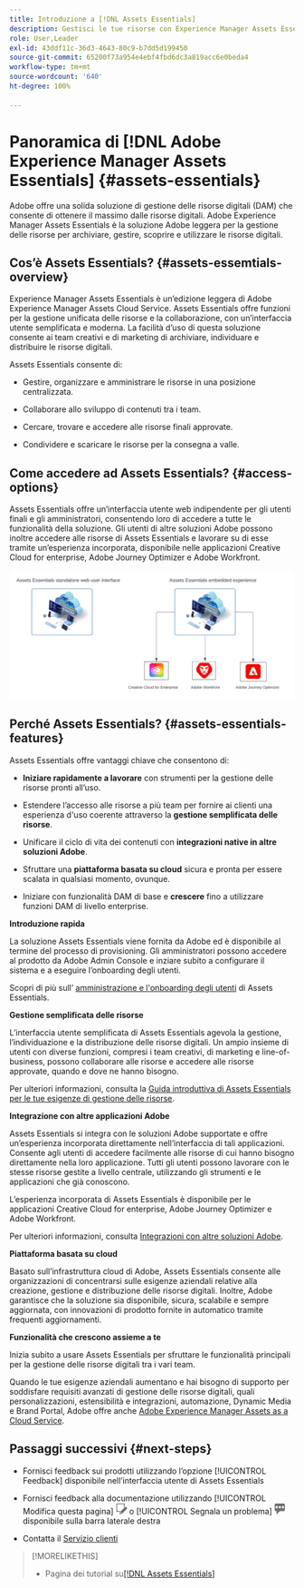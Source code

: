 ```yaml
---
title: Introduzione a [!DNL Assets Essentials]
description: Gestisci le tue risorse con Experience Manager Assets Essentials, uno strumento leggero per la gestione delle risorse digitali che funziona nelle applicazioni Experience Cloud.
role: User,Leader
exl-id: 43ddf11c-36d3-4643-80c9-b7dd5d199450
source-git-commit: 65200f73a954e4ebf4fbd6dc3a819acc6e0beda4
workflow-type: tm+mt
source-wordcount: '640'
ht-degree: 100%

---
```


# Panoramica di [!DNL Adobe Experience Manager Assets Essentials] {#assets-essentials}

<!-- TBD: Update this banner to remove Beta label. 
![Banner image for beta docs](assets/do-not-localize/banner-image-beta-docs.png)

-->

Adobe offre una solida soluzione di gestione delle risorse digitali (DAM) che consente di ottenere il massimo dalle risorse digitali. Adobe Experience Manager Assets Essentials è la soluzione Adobe leggera per la gestione delle risorse per archiviare, gestire, scoprire e utilizzare le risorse digitali.

## Cos’è Assets Essentials? {#assets-essemtials-overview}

Experience Manager Assets Essentials è un’edizione leggera di Adobe Experience Manager Assets Cloud Service. Assets Essentials offre funzioni per la gestione unificata delle risorse e la collaborazione, con un’interfaccia utente semplificata e moderna. La facilità d’uso di questa soluzione consente ai team creativi e di marketing di archiviare, individuare e distribuire le risorse digitali.

Assets Essentials consente di:

* Gestire, organizzare e amministrare le risorse in una posizione centralizzata.

* Collaborare allo sviluppo di contenuti tra i team.

* Cercare, trovare e accedere alle risorse finali approvate.

* Condividere e scaricare le risorse per la consegna a valle.

## Come accedere ad Assets Essentials? {#access-options}

Assets Essentials offre un’interfaccia utente web indipendente per gli utenti finali e gli amministratori, consentendo loro di accedere a tutte le funzionalità della soluzione. Gli utenti di altre soluzioni Adobe possono inoltre accedere alle risorse di Assets Essentials e lavorare su di esse tramite un’esperienza incorporata, disponibile nelle applicazioni Creative Cloud for enterprise, Adobe Journey Optimizer e Adobe Workfront.

![Integrazioni con altre soluzioni](assets/assets-essentials-integration.svg)

## Perché Assets Essentials? {#assets-essentials-features}

Assets Essentials offre vantaggi chiave che consentono di:

* **Iniziare rapidamente a lavorare** con strumenti per la gestione delle risorse pronti all’uso.

* Estendere l’accesso alle risorse a più team per fornire ai clienti una esperienza d&#39;uso coerente attraverso la **gestione semplificata delle risorse**.

* Unificare il ciclo di vita dei contenuti con **integrazioni native in altre soluzioni Adobe**.

* Sfruttare una **piattaforma basata su cloud** sicura e pronta per essere scalata in qualsiasi momento, ovunque.

* Iniziare con funzionalità DAM di base e **crescere** fino a utilizzare funzioni DAM di livello enterprise.

**Introduzione rapida**

La soluzione Assets Essentials viene fornita da Adobe ed è disponibile al termine del processo di provisioning. Gli amministratori possono accedere al prodotto da Adobe Admin Console e inziare subito a configurare il sistema e a eseguire l’onboarding degli utenti.

Scopri di più sull’ [amministrazione e l&#39;onboarding degli utenti](deploy-administer.md) di Assets Essentials.

**Gestione semplificata delle risorse**

L’interfaccia utente semplificata di Assets Essentials agevola la gestione, l’individuazione e la distribuzione delle risorse digitali. Un ampio insieme di utenti con diverse funzioni, compresi i team creativi, di marketing e line-of-business, possono collaborare alle risorse e accedere alle risorse approvate, quando e dove ne hanno bisogno.

Per ulteriori informazioni, consulta la [Guida introduttiva di Assets Essentials per le tue esigenze di gestione delle risorse](get-started.md).

**Integrazione con altre applicazioni Adobe**

Assets Essentials si integra con le soluzioni Adobe supportate e offre un’esperienza incorporata direttamente nell’interfaccia di tali applicazioni. Consente agli utenti di accedere facilmente alle risorse di cui hanno bisogno direttamente nella loro applicazione. Tutti gli utenti possono lavorare con le stesse risorse gestite a livello centrale, utilizzando gli strumenti e le applicazioni che già conoscono.

L’esperienza incorporata di Assets Essentials è disponibile per le applicazioni Creative Cloud for enterprise, Adobe Journey Optimizer e Adobe Workfront.

Per ulteriori informazioni, consulta [Integrazioni con altre soluzioni Adobe](integration.md).

**Piattaforma basata su cloud**

Basato sull’infrastruttura cloud di Adobe, Assets Essentials consente alle organizzazioni di concentrarsi sulle esigenze aziendali relative alla creazione, gestione e distribuzione delle risorse digitali. Inoltre, Adobe garantisce che la soluzione sia disponibile, sicura, scalabile e sempre aggiornata, con innovazioni di prodotto fornite in automatico tramite frequenti aggiornamenti.

**Funzionalità che crescono assieme a te**

Inizia subito a usare Assets Essentials per sfruttare le funzionalità principali per la gestione delle risorse digitali tra i vari team.

Quando le tue esigenze aziendali aumentano e hai bisogno di supporto per soddisfare requisiti avanzati di gestione delle risorse digitali, quali personalizzazioni, estensibilità e integrazioni, automazione, Dynamic Media e Brand Portal, Adobe offre anche [Adobe Experience Manager Assets as a Cloud Service](https://experienceleague.adobe.com/docs/experience-manager-cloud-service/content/assets/home.html?lang=it).


## Passaggi successivi {#next-steps}

* Fornisci feedback sui prodotti utilizzando l’opzione [!UICONTROL Feedback] disponibile nell’interfaccia utente di Assets Essentials

* Fornisci feedback alla documentazione utilizzando [!UICONTROL Modifica questa pagina] ![modifica la pagina](assets/do-not-localize/edit-page.png) o [!UICONTROL Segnala un problema] ![crea un problema GitHub](assets/do-not-localize/github-issue.png) disponibile sulla barra laterale destra

* Contatta il [Servizio clienti](https://experienceleague.adobe.com/?support-solution=General&amp;lang=it#support)


>[!MORELIKETHIS]
>
>* Pagina dei tutorial su[[!DNL Assets Essentials] ](https://experienceleague.adobe.com/docs/experience-manager-learn/assets-essentials/overview.html?lang=it)

